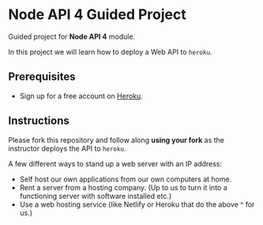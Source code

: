 # Node API 4 Guided Project

Guided project for **Node API 4** module.

In this project we will learn how to deploy a Web API to `heroku`.

## Prerequisites

- Sign up for a free account on [Heroku](https://www.heroku.com/).

## Instructions

Please fork this repository and follow along **using your fork** as the instructor deploys the API to `heroku`.


A few different ways to stand up a web server with an IP address:

- Self host our own applications from our own computers at home.
- Rent a server from a hosting company. (Up to us to turn it into a functioning server with software installed etc.)
- Use a web hosting service (like Netlify or Heroku that do the above ^ for us.)

